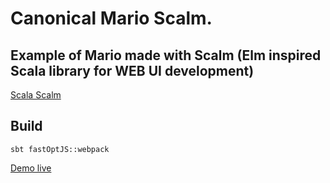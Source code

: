# Canonical Mario Scalm.

## Example of Mario made with Scalm (Elm inspired Scala library for WEB UI development)

[Scala Scalm](https://github.com/julienrf/scalm)

## Build
```shell
sbt fastOptJS::webpack
```

[Demo live](https://salc2.github.io/mario-scalm)
